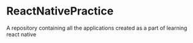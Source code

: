 # ReactNativePractice
A repository containing all the applications created as a part of learning react native
